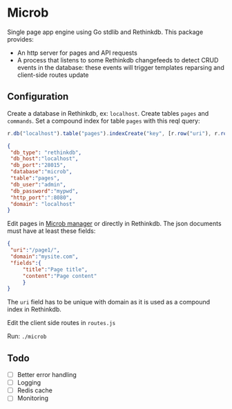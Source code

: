 Microb
======

Single page app engine using Go stdlib and Rethinkdb. This package provides:

- An http server for pages and API requests
- A process that listens to some Rethinkdb changefeeds to detect CRUD events in the database: these events will
trigger templates reparsing and client-side routes update

Configuration
-------------

Create a database in Rethinkdb, ex: `localhost`. Create tables `pages` and `commands`. Set a compound index for table
`pages` with this reql query:

   ```javascript
r.db("localhost").table("pages").indexCreate("key", [r.row("uri"), r.row("domain")])
   ```

   ```json
{
	"db_type": "rethinkdb",
	"db_host":"localhost",
	"db_port":"28015",
	"database":"microb",
	"table":"pages",
	"db_user":"admin",
	"db_password":"mypwd",
	"http_port":":8080",
	"domain": "localhost"
}
   ```
Edit pages in [Microb manager](https://github.com/synw/microb-manager) or directly in Rethinkdb. 
The json documents must have at least these fields:

   ```json
{
	"uri":"/page1/",
	"domain":"mysite.com",
	"fields":{
		"title":"Page title",
		"content":"Page content"
		}
}
   ```
   
The `uri` field has to be unique with domain as it is used as a compound index in Rethinkdb.

Edit the client side routes in `routes.js`

Run: `./microb`

Todo
----

- [ ] Better error handling
- [ ] Logging
- [ ] Redis cache
- [ ] Monitoring
